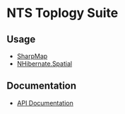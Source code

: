 # NTS Toplogy Suite

## Usage
- [SharpMap](http://sharpmap.codeplex.com)
- [NHibernate.Spatial](https://github.com/nhibernate)

## Documentation
- [API  Documentation](https://nettopologysuite.github.com/html/index.html) 
